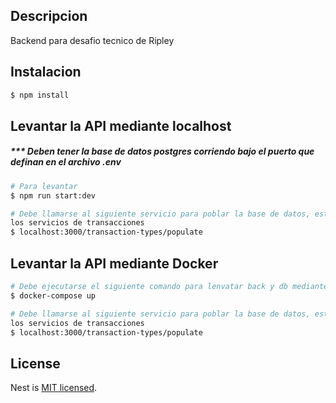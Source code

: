 
## Descripcion
 Backend para desafio tecnico de Ripley
## Instalacion

```bash
$ npm install
```

## Levantar la API mediante localhost


##### *** Deben tener la base de datos postgres corriendo bajo el puerto que definan en el archivo .env


```bash
# Para levantar 
$ npm run start:dev

# Debe llamarse al siguiente servicio para poblar la base de datos, esto llena los tipos de transacciones para poder utilizar 
los servicios de transacciones
$ localhost:3000/transaction-types/populate
```

## Levantar la API mediante Docker

```bash
# Debe ejecutarse el siguiente comando para lenvatar back y db mediante docker
$ docker-compose up

# Debe llamarse al siguiente servicio para poblar la base de datos, esto llena los tipos de transacciones para poder utilizar 
los servicios de transacciones
$ localhost:3000/transaction-types/populate

```

## License

  Nest is [MIT licensed](LICENSE).
